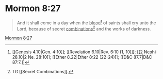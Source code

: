 # Mormon 8:27

> And it shall come in a day when the <u>blood</u>[^a] of saints shall cry unto the Lord, because of secret <u>combinations</u>[^b] and the works of darkness.

[Mormon 8:27](https://www.churchofjesuschrist.org/study/scriptures/bofm/morm/8?lang=eng&id=p27#p27)


[^a]: [[Genesis 4.10|Gen. 4:10]]; [[Revelation 6.10|Rev. 6:10 (1, 10)]]; [[2 Nephi 28.10|2 Ne. 28:10]]; [[Ether 8.22|Ether 8:22 (22-24)]]; [[D&C 87.7|D&C 87:7.]]
[^b]: TG [[Secret Combinations]].

